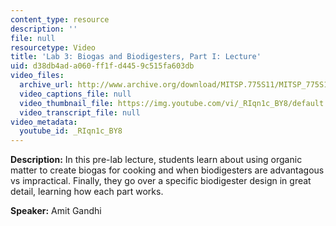 ```yaml
---
content_type: resource
description: ''
file: null
resourcetype: Video
title: 'Lab 3: Biogas and Biodigesters, Part I: Lecture'
uid: d38db4ad-a060-ff1f-d445-9c515fa603db
video_files:
  archive_url: http://www.archive.org/download/MITSP.775S11/MITSP_775S11lab03-1_300k.mp4
  video_captions_file: null
  video_thumbnail_file: https://img.youtube.com/vi/_RIqn1c_BY8/default.jpg
  video_transcript_file: null
video_metadata:
  youtube_id: _RIqn1c_BY8
---
```


**Description:** In this pre-lab lecture, students learn about using organic matter to create biogas for cooking and when biodigesters are advantagous vs impractical. Finally, they go over a specific biodigester design in great detail, learning how each part works.

**Speaker:** Amit Gandhi